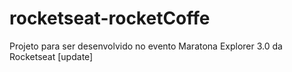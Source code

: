 # rocketseat-rocketCoffe
Projeto para ser desenvolvido no evento Maratona Explorer 3.0 da Rocketseat [update]
